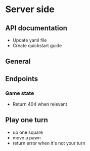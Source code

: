 # Server side

## API documentation
* Update yaml file
* Create quickstart guide

## General

## Endpoints

### Game state
* Return 404 when relevant

## Play one turn
* up one square
* move a pawn
* return error when it's not your turn

